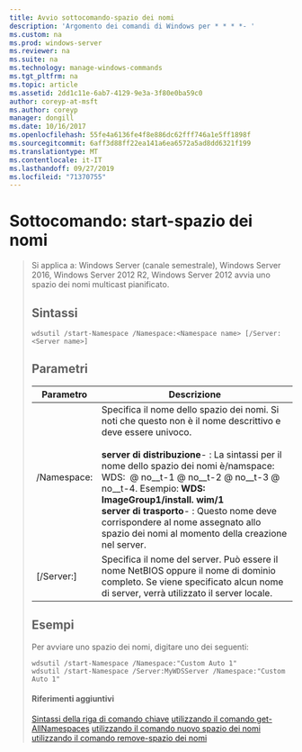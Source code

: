 ```yaml
---
title: Avvio sottocomando-spazio dei nomi
description: 'Argomento dei comandi di Windows per * * * *- '
ms.custom: na
ms.prod: windows-server
ms.reviewer: na
ms.suite: na
ms.technology: manage-windows-commands
ms.tgt_pltfrm: na
ms.topic: article
ms.assetid: 2dd1c11e-6ab7-4129-9e3a-3f80e0ba59c0
author: coreyp-at-msft
ms.author: coreyp
manager: dongill
ms.date: 10/16/2017
ms.openlocfilehash: 55fe4a6136fe4f8e886dc62fff746a1e5ff1898f
ms.sourcegitcommit: 6aff3d88ff22ea141a6ea6572a5ad8dd6321f199
ms.translationtype: MT
ms.contentlocale: it-IT
ms.lasthandoff: 09/27/2019
ms.locfileid: "71370755"
---
```

# <a name="subcommand-start-namespace"></a>Sottocomando: start-spazio dei nomi

> Si applica a: Windows Server (canale semestrale), Windows Server 2016, Windows Server 2012 R2, Windows Server 2012 avvia uno spazio dei nomi multicast pianificato.
> ## <a name="syntax"></a>Sintassi
> ```
> wdsutil /start-Namespace /Namespace:<Namespace name> [/Server:<Server name>]
> ```
> ## <a name="parameters"></a>Parametri
> 
> |          Parametro          |                                                                                                                                                                                             Descrizione                                                                                                                                                                                             |
> |-----------------------------|-----------------------------------------------------------------------------------------------------------------------------------------------------------------------------------------------------------------------------------------------------------------------------------------------------------------------------------------------------------------------------------------------------|
> | /Namespace: <Namespace name> | Specifica il nome dello spazio dei nomi. Si noti che questo non è il nome descrittivo e deve essere univoco.<br /><br />**server di distribuzione**-   : La sintassi per il nome dello spazio dei nomi è/namspace: WDS: <Image group> @ no__t-1 @ no__t-2 @ no__t-3 @ no__t-4. Esempio: **WDS: ImageGroup1/install. wim/1**<br />**server di trasporto**-   : Questo nome deve corrispondere al nome assegnato allo spazio dei nomi al momento della creazione nel server. |
> |   [/Server:<Server name>]   |                                                                                                           Specifica il nome del server. Può essere il nome NetBIOS oppure il nome di dominio completo. Se viene specificato alcun nome di server, verrà utilizzato il server locale.                                                                                                           |
> 
> ## <a name="BKMK_examples"></a>Esempi
> Per avviare uno spazio dei nomi, digitare uno dei seguenti:
> ```
> wdsutil /start-Namespace /Namespace:"Custom Auto 1"
> wdsutil /start-Namespace /Server:MyWDSServer /Namespace:"Custom Auto 1"
> ```
> #### <a name="additional-references"></a>Riferimenti aggiuntivi
> [Sintassi della riga di comando chiave](command-line-syntax-key.md)
> [utilizzando il comando get-AllNamespaces](using-the-get-allnamespaces-command.md)
> [utilizzando il comando nuovo spazio dei nomi](using-the-new-namespace-command.md)
> [utilizzando il comando remove-spazio dei nomi](using-the-remove-namespace-command.md)
